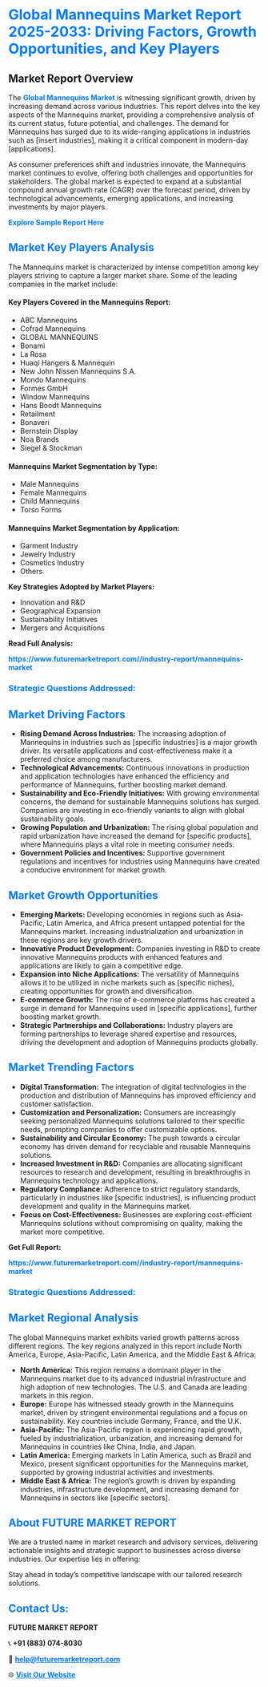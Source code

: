 <h1 style="color: #007BFF;">Global Mannequins Market Report 2025-2033: Driving Factors, Growth Opportunities, and Key Players</h1>

<section id="overview">
<h2>Market Report Overview</h2>
<p>The <a href="https://www.futuremarketreport.com//industry-report/mannequins-market" style="color: #007BFF; text-decoration: none;"><strong>Global Mannequins Market</strong></a> is witnessing significant growth, driven by increasing demand across various industries. This report delves into the key aspects of the Mannequins market, providing a comprehensive analysis of its current status, future potential, and challenges. The demand for Mannequins has surged due to its wide-ranging applications in industries such as [insert industries], making it a critical component in modern-day [applications].</p>
<p>As consumer preferences shift and industries innovate, the Mannequins market continues to evolve, offering both challenges and opportunities for stakeholders. The global market is expected to expand at a substantial compound annual growth rate (CAGR) over the forecast period, driven by technological advancements, emerging applications, and increasing investments by major players.</p>
</section>

<section id="overview">
<p><a href="https://www.futuremarketreport.com//request-sample/reportId=58917" style="color: #007BFF; text-decoration: none;"><strong>Explore Sample Report Here</strong></a></p>
</section>

<section id="key-players">
<h2 style="color: #007BFF;">Market Key Players Analysis</h2>
<p>The Mannequins market is characterized by intense competition among key players striving to capture a larger market share. Some of the leading companies in the market include:</p>
<h4>Key Players Covered in the Mannequins Report:</h4>
<ul><li>ABC Mannequins</li><li>Cofrad Mannequins</li><li>GLOBAL MANNEQUINS</li><li>Bonami</li><li>La Rosa</li><li>Huaqi Hangers &amp; Mannequin</li><li>New John Nissen Mannequins S.A.</li><li>Mondo Mannequins</li><li>Formes GmbH</li><li>Window Mannequins</li><li>Hans Boodt Mannequins</li><li>Retailment</li><li>Bonaveri</li><li>Bernstein Display</li><li>Noa Brands</li><li>Siegel &amp; Stockman</li></ul>
<h4>Mannequins Market Segmentation by Type:</h4>
<ul><li>Male Mannequins</li><li>Female Mannequins</li><li>Child Mannequins</li><li>Torso Forms</li></ul>

<h4>Mannequins Market Segmentation by Application:</h4>
<ul><li>Garment Industry</li><li>Jewelry Industry</li><li>Cosmetics Industry</li><li>Others</li></ul>
<p><strong>Key Strategies Adopted by Market Players:</strong></p>
<ul>
<li>Innovation and R&D</li>
<li>Geographical Expansion</li>
<li>Sustainability Initiatives</li>
<li>Mergers and Acquisitions</li>
</ul>
</section>

<section>
<p><strong>Read Full Analysis: </strong></p><a href="https://www.futuremarketreport.com//industry-report/mannequins-market" style="color: #007BFF; text-decoration: none;"><strong>https://www.futuremarketreport.com//industry-report/mannequins-market</strong></a>
<h3 style="color: #007BFF;">Strategic Questions Addressed:</h3>
</section>

<section id="driving-factors">
<h2 style="color: #007BFF;">Market Driving Factors</h2>
<ul>
<li><strong>Rising Demand Across Industries:</strong> The increasing adoption of Mannequins in industries such as [specific industries] is a major growth driver. Its versatile applications and cost-effectiveness make it a preferred choice among manufacturers.</li>
<li><strong>Technological Advancements:</strong> Continuous innovations in production and application technologies have enhanced the efficiency and performance of Mannequins, further boosting market demand.</li>
<li><strong>Sustainability and Eco-Friendly Initiatives:</strong> With growing environmental concerns, the demand for sustainable Mannequins solutions has surged. Companies are investing in eco-friendly variants to align with global sustainability goals.</li>
<li><strong>Growing Population and Urbanization:</strong> The rising global population and rapid urbanization have increased the demand for [specific products], where Mannequins plays a vital role in meeting consumer needs.</li>
<li><strong>Government Policies and Incentives:</strong> Supportive government regulations and incentives for industries using Mannequins have created a conducive environment for market growth.</li>
</ul>
</section>

<section id="growth-opportunities">
<h2 style="color: #007BFF;">Market Growth Opportunities</h2>
<ul>
<li><strong>Emerging Markets:</strong> Developing economies in regions such as Asia-Pacific, Latin America, and Africa present untapped potential for the Mannequins market. Increasing industrialization and urbanization in these regions are key growth drivers.</li>
<li><strong>Innovative Product Development:</strong> Companies investing in R&D to create innovative Mannequins products with enhanced features and applications are likely to gain a competitive edge.</li>
<li><strong>Expansion into Niche Applications:</strong> The versatility of Mannequins allows it to be utilized in niche markets such as [specific niches], creating opportunities for growth and diversification.</li>
<li><strong>E-commerce Growth:</strong> The rise of e-commerce platforms has created a surge in demand for Mannequins used in [specific applications], further boosting market growth.</li>
<li><strong>Strategic Partnerships and Collaborations:</strong> Industry players are forming partnerships to leverage shared expertise and resources, driving the development and adoption of Mannequins products globally.</li>
</ul>
</section>

<section id="trending-factors">
<h2 style="color: #007BFF;">Market Trending Factors</h2>
<ul>
<li><strong>Digital Transformation:</strong> The integration of digital technologies in the production and distribution of Mannequins has improved efficiency and customer satisfaction.</li>
<li><strong>Customization and Personalization:</strong> Consumers are increasingly seeking personalized Mannequins solutions tailored to their specific needs, prompting companies to offer customizable options.</li>
<li><strong>Sustainability and Circular Economy:</strong> The push towards a circular economy has driven demand for recyclable and reusable Mannequins solutions.</li>
<li><strong>Increased Investment in R&D:</strong> Companies are allocating significant resources to research and development, resulting in breakthroughs in Mannequins technology and applications.</li>
<li><strong>Regulatory Compliance:</strong> Adherence to strict regulatory standards, particularly in industries like [specific industries], is influencing product development and quality in the Mannequins market.</li>
<li><strong>Focus on Cost-Effectiveness:</strong> Businesses are exploring cost-efficient Mannequins solutions without compromising on quality, making the market more competitive.</li>
</ul>
</section>

<section>
<p><strong>Get Full Report: </strong></p><a href="https://www.futuremarketreport.com//industry-report/mannequins-market" style="color: #007BFF; text-decoration: none;"><strong>https://www.futuremarketreport.com//industry-report/mannequins-market</strong></a>
<h3 style="color: #007BFF;">Strategic Questions Addressed:</h3>
</section>


<section id="regional-analysis">
<h2 style="color: #007BFF;">Market Regional Analysis</h2>
<p>The global Mannequins market exhibits varied growth patterns across different regions. The key regions analyzed in this report include North America, Europe, Asia-Pacific, Latin America, and the Middle East & Africa:</p>
<ul>
<li><strong>North America:</strong> This region remains a dominant player in the Mannequins market due to its advanced industrial infrastructure and high adoption of new technologies. The U.S. and Canada are leading markets in this region.</li>
<li><strong>Europe:</strong> Europe has witnessed steady growth in the Mannequins market, driven by stringent environmental regulations and a focus on sustainability. Key countries include Germany, France, and the U.K.</li>
<li><strong>Asia-Pacific:</strong> The Asia-Pacific region is experiencing rapid growth, fueled by industrialization, urbanization, and increasing demand for Mannequins in countries like China, India, and Japan.</li>
<li><strong>Latin America:</strong> Emerging markets in Latin America, such as Brazil and Mexico, present significant opportunities for the Mannequins market, supported by growing industrial activities and investments.</li>
<li><strong>Middle East & Africa:</strong> The region’s growth is driven by expanding industries, infrastructure development, and increasing demand for Mannequins in sectors like [specific sectors].</li>
</ul>
</section>

<footer>
<h2 style="color: #007BFF;">About FUTURE MARKET REPORT</h2>
<p>We are a trusted name in market research and advisory services, delivering actionable insights and strategic support to businesses across diverse industries. Our expertise lies in offering:</p>

<p>Stay ahead in today’s competitive landscape with our tailored research solutions.</p>

<h2 style="color: #007BFF;">Contact Us:</h2>
<p><strong>FUTURE MARKET REPORT</strong></p>
<p>📞 <strong>+91 (883) 074-8030</strong></p>
<p>📧 <strong><a href="mailto:help@futuremarketreport.com" style="color: #007BFF;">help@futuremarketreport.com</a></strong></p>
<p>🌐 <strong><a href="https://www.futuremarketreport.com/" style="color: #007BFF;">Visit Our Website</a></strong></p>
</footer>